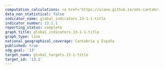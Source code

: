 ```yaml
---
computation_calculations: <a href='https://icane.github.io/ods-cantabria/assets/pdf/13.1.1.1.pdf' target='_blank'>Número de personas muertas, desaparecidas y afectadas directamente atribuido a desastres por cada 100.000 habitantes</a>
data_non_statistical: false
indicator_name: global_indicators.13-1-1-title
indicator_number: 13.1.1
reporting_status: complete
graph_title: global_indicators.13-1-1-title
graph_type: line
national_geographical_coverage: Cantabria y España
published: true
sdg_goal: '13'
target_name: global_targets.13-1-title
target_id: '13.1'
---
```

